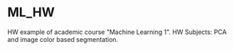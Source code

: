 # ML_HW
HW example of academic course "Machine Learning 1". HW Subjects: PCA and image color based segmentation.
